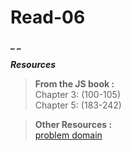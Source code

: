



# Read-06

**_ _**




**_Resources_**

>**From the JS book :**  
>Chapter 3: (100-105)  
>Chapter 5: (183-242)

>**Other Resources :**  
>[problem domain](http://simpleprogrammer.com/2013/07/15/understanding-the-problem-domain-is-the-hardest-part-of-programming)